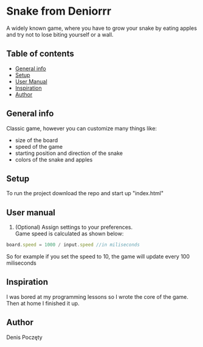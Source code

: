 # Snake from Deniorrr
A widely known game, where you have to grow your snake by eating apples and try not to lose biting yourself or a wall. 
## Table of contents
* [General info](#general-info)
* [Setup](#setup)
* [User Manual](#user-manual)
* [Inspiration](#Inspiration)
* [Author](#author)

## General info
Classic game, however you can customize many things like:
* size of the board
* speed of the game
* starting position and direction of the snake
* colors of the snake and apples
	
## Setup
To run the project download the repo and start up "index.html"

## User manual
1. (Optional) Assign settings to your preferences.  
Game speed is calculated as shown below:
```js
board.speed = 1000 / input.speed //in miliseconds
```
So for example if you set the speed to 10, the game will update every 100 miliseconds
## Inspiration
I was bored at my programming lessons so I wrote the core of the game. Then at home I finished it up.
## Author
Denis Poczęty 
